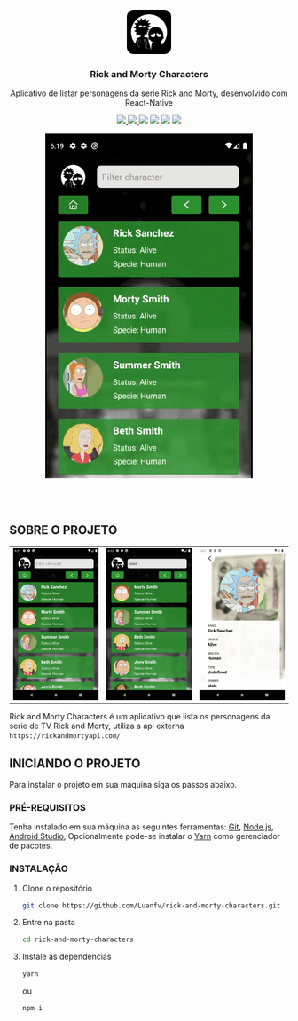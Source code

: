 <p align="center">
  <a href="https://github.com/Luanfv/app-rpgzando">
    <img src="./src/assets/logo.png" alt="Logo - Rick and Morty Characters" width="80" height="80">
  </a>

  <h3 align="center">Rick and Morty Characters</h3>

  <p align="center">
    Aplicativo de listar personagens da serie Rick and Morty, desenvolvido com React-Native
  </p>
  
  <div align="center">
  <a href="https://www.linkedin.com/in/luanfv/">
    <img src="https://img.shields.io/badge/LinkedIn-0077B5?style=for-the-badge&logo=linkedin&logoColor=white" />
  </a>
  <a href="https://github.com/Luanfv">
    <img src="https://img.shields.io/badge/GitHub-100000?style=for-the-badge&logo=github&logoColor=white" />
  </a>
  <img src="https://img.shields.io/badge/Yarn-2C8EBB?style=for-the-badge&logo=yarn&logoColor=white"   />
  <img src="https://img.shields.io/badge/React_Native-20232A?style=for-the-badge&logo=react&logoColor=61DAFB"  />
  <img src="https://img.shields.io/badge/Android-3DDC84?style=for-the-badge&logo=android&logoColor=white"   />
  <img src="https://img.shields.io/badge/iOS-000000?style=for-the-badge&logo=ios&logoColor=white"   />
  
  </div>
</p>

<p align="center">
  <img src="./src/assets/app/gif.gif" />
</p>

<br />
<br />

<!-- ABOUT THE PROJECT -->
## SOBRE O PROJETO

<p align="center">
<table  style="border: none">
  <tr>
    <td>
      <img src="./src/assets/app/1.png" />
    </td>
    <td>
      <img src="./src/assets/app/2.png" />
    </td>
    <td>
      <img src="./src/assets/app/3.png" />
    </td>
  </tr>
</table>
</p>

Rick and Morty Characters é um aplicativo que lista os personagens da serie de TV Rick and Morty,
utiliza a api externa ```https://rickandmortyapi.com/```


<!-- Getting Started -->
## INICIANDO O PROJETO

Para instalar o projeto em sua maquina siga os passos abaixo.

### PRÉ-REQUISITOS

Tenha instalado em sua máquina as seguintes ferramentas:
[Git](https://git-scm.com), [Node.js](https://nodejs.org/en/), [Android Studio](https://developer.android.com/studio),
Opcionalmente pode-se instalar o [Yarn](https://yarnpkg.com/) como gerenciador de pacotes.

### INSTALAÇÃO

1. Clone o repositório
   ```sh
   git clone https://github.com/Luanfv/rick-and-morty-characters.git
   ```
2. Entre na pasta
   ```sh
   cd rick-and-morty-characters
   ```
3. Instale as dependências
   ```sh
   yarn
   ```
   ou
   ```sh
   npm i
   ```
